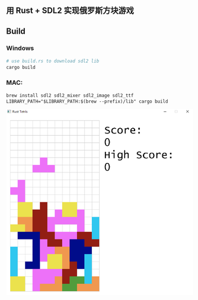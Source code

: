 ## 用 Rust + SDL2 实现俄罗斯方块游戏
## Build
### Windows
``` bash
# use build.rs to download sdl2 lib
cargo build
```
### MAC:
```
brew install sdl2 sdl2_mixer sdl2_image sdl2_ttf
LIBRARY_PATH="$LIBRARY_PATH:$(brew --prefix)/lib" cargo build
```

![](./image/screenshot.png)